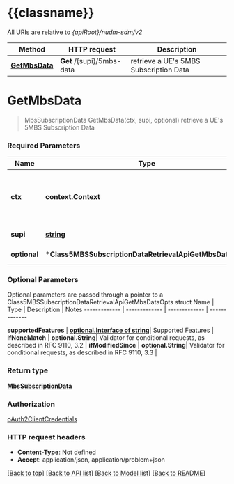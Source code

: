 # {{classname}}

All URIs are relative to *{apiRoot}/nudm-sdm/v2*

Method | HTTP request | Description
------------- | ------------- | -------------
[**GetMbsData**](Class5MBSSubscriptionDataRetrievalApi.md#GetMbsData) | **Get** /{supi}/5mbs-data | retrieve a UE&#x27;s 5MBS Subscription Data

# **GetMbsData**
> MbsSubscriptionData GetMbsData(ctx, supi, optional)
retrieve a UE's 5MBS Subscription Data

### Required Parameters

Name | Type | Description  | Notes
------------- | ------------- | ------------- | -------------
 **ctx** | **context.Context** | context for authentication, logging, cancellation, deadlines, tracing, etc.
  **supi** | [**string**](.md)| Identifier of the UE | 
 **optional** | ***Class5MBSSubscriptionDataRetrievalApiGetMbsDataOpts** | optional parameters | nil if no parameters

### Optional Parameters
Optional parameters are passed through a pointer to a Class5MBSSubscriptionDataRetrievalApiGetMbsDataOpts struct
Name | Type | Description  | Notes
------------- | ------------- | ------------- | -------------

 **supportedFeatures** | [**optional.Interface of string**](.md)| Supported Features | 
 **ifNoneMatch** | **optional.String**| Validator for conditional requests, as described in RFC 9110, 3.2 | 
 **ifModifiedSince** | **optional.String**| Validator for conditional requests, as described in RFC 9110, 3.3 | 

### Return type

[**MbsSubscriptionData**](MbsSubscriptionData.md)

### Authorization

[oAuth2ClientCredentials](../README.md#oAuth2ClientCredentials)

### HTTP request headers

 - **Content-Type**: Not defined
 - **Accept**: application/json, application/problem+json

[[Back to top]](#) [[Back to API list]](../README.md#documentation-for-api-endpoints) [[Back to Model list]](../README.md#documentation-for-models) [[Back to README]](../README.md)

